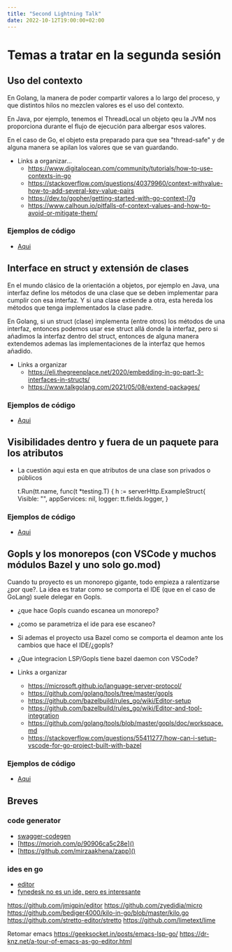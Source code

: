 ```yaml
---
title: "Second Lightning Talk"
date: 2022-10-12T19:00:00+02:00
---
```


# Temas a tratar en la segunda sesión

## Uso del contexto
En Golang, la manera de poder compartir valores a lo largo del proceso, y que distintos hilos no mezclen valores es el uso del contexto.

En Java, por ejemplo, tenemos el ThreadLocal un objeto qeu la JVM nos proporciona durante el flujo de ejecución para albergar esos valores.

En el caso de Go, el objeto esta preparado para que sea "thread-safe" y de alguna manera se apilan los valores que se van guardando.

- Links a organizar...
    - https://www.digitalocean.com/community/tutorials/how-to-use-contexts-in-go
    - https://stackoverflow.com/questions/40379960/context-withvalue-how-to-add-several-key-value-pairs
    - https://dev.to/gopher/getting-started-with-go-context-l7g
    - https://www.calhoun.io/pitfalls-of-context-values-and-how-to-avoid-or-mitigate-them/

### Ejemplos de código 
- [Aqui](https://github.com/equilibristofgo/sandbox/tree/main/06_context/README.md)

## Interface en struct y extensión de clases
En el mundo clásico de la orientación a objetos, por ejemplo en Java, una interfaz define los métodos de una clase que se deben implementar para cumplir con esa interfaz. Y si una clase extiende a otra, esta hereda los métodos que tenga implementados la clase padre.

En Golang, si un struct (clase) implementa (entre otros) los métodos de una interfaz, entonces podemos usar ese struct allá donde la interfaz, pero si añadimos la interfaz dentro del struct, entonces de alguna manera extendemos ademas las implementaciones de la interfaz que hemos añadido.

- Links a organizar
    - https://eli.thegreenplace.net/2020/embedding-in-go-part-3-interfaces-in-structs/
    - https://www.talkgolang.com/2021/05/08/extend-packages/

### Ejemplos de código 
- [Aqui](https://github.com/equilibristofgo/sandbox/tree/main/07_embedding_interface/README.md)

## Visibilidades dentro y fuera de un paquete para los atributos
- La cuestión aqui esta en que atributos de una clase son privados o públicos

    t.Run(tt.name, func(t *testing.T) {
        h := serverHttp.ExampleStruct{
            Visible: "",
            appServices: nil,
            logger:      tt.fields.logger,
        }

### Ejemplos de código 
- [Aqui]()

## Gopls y los monorepos (con VSCode y muchos módulos Bazel y uno solo go.mod)
Cuando tu proyecto es un monorepo gigante, todo empieza a ralentizarse ¿por que?. La idea es tratar como se comporta el IDE (que en el caso de GoLang) suele delegar en Gopls.

- ¿que hace Gopls cuando escanea un monorepo? 
- ¿como se parametriza el ide para ese escaneo?
- Si ademas el proyecto usa Bazel como se comporta el deamon ante los cambios que hace el IDE/¿gopls?
- ¿Que integracion LSP/Gopls tiene bazel daemon con VSCode?

- Links a organizar
    - https://microsoft.github.io/language-server-protocol/
    - https://github.com/golang/tools/tree/master/gopls
    - https://github.com/bazelbuild/rules_go/wiki/Editor-setup
    - https://github.com/bazelbuild/rules_go/wiki/Editor-and-tool-integration
    - https://github.com/golang/tools/blob/master/gopls/doc/workspace.md
    - https://stackoverflow.com/questions/55411277/how-can-i-setup-vscode-for-go-project-built-with-bazel

### Ejemplos de código 
- [Aqui]()

## Breves

### code generator
- [swagger-codegen](https://github.com/swagger-api/swagger-codegen)
- [https://morioh.com/p/90906ca5c28e]()
- [https://github.com/mirzaakhena/zapp]()

### ides en go
- [editor](https://github.com/jmigpin/editor)
- [fynedesk no es un ide, pero es interesante](https://github.com/fyne-io/fynedesk)

https://github.com/jmigpin/editor
https://github.com/zyedidia/micro
https://github.com/bediger4000/kilo-in-go/blob/master/kilo.go
https://github.com/stretto-editor/stretto
https://github.com/limetext/lime

Retomar emacs
https://geeksocket.in/posts/emacs-lsp-go/ 
https://dr-knz.net/a-tour-of-emacs-as-go-editor.html
